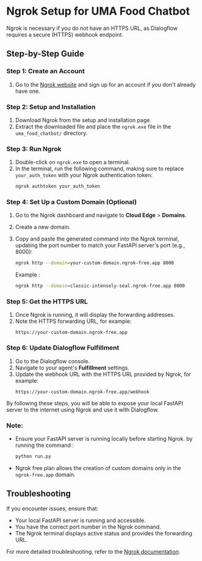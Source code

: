 # Ngrok Setup for UMA Food Chatbot

Ngrok is necessary if you do not have an HTTPS URL, as Dialogflow requires a secure (HTTPS) webhook endpoint.

## Step-by-Step Guide

### Step 1: Create an Account

1. Go to the [Ngrok website](https://ngrok.com) and sign up for an account if you don't already have one.

### Step 2: Setup and Installation

1. Download Ngrok from the setup and installation page.
2. Extract the downloaded file and place the `ngrok.exe` file in the `uma_food_chatbot/` directory.

### Step 3: Run Ngrok

1. Double-click on `ngrok.exe` to open a terminal.
2. In the terminal, run the following command, making sure to replace `your_auth_token` with your Ngrok authentication token:
    ```sh
    ngrok authtoken your_auth_token
    ```

### Step 4: Set Up a Custom Domain (Optional)

1. Go to the Ngrok dashboard and navigate to **Cloud Edge** > **Domains**.
2. Create a new domain.
3. Copy and paste the generated command into the Ngrok terminal, updating the port number to match your FastAPI server's port (e.g., 8000):
    ```sh
    ngrok http --domain=your-custom-domain.ngrok-free.app 8000
    ```

    Example :
    ```sh
    ngrok http --domain=classic-intensely-seal.ngrok-free.app 8000
    ```

### Step 5: Get the HTTPS URL

1. Once Ngrok is running, it will display the forwarding addresses.
2. Note the HTTPS forwarding URL, for example:
    ```
    https://your-custom-domain.ngrok-free.app
    ```

### Step 6: Update Dialogflow Fulfillment

1. Go to the Dialogflow console.
2. Navigate to your agent's **Fulfillment** settings.
3. Update the webhook URL with the HTTPS URL provided by Ngrok, for example:
    ```
    https://your-custom-domain.ngrok-free.app/webhook
    ```

By following these steps, you will be able to expose your local FastAPI server to the internet using Ngrok and use it with Dialogflow.

### Note:
- Ensure your FastAPI server is running locally before starting Ngrok. by running the command :
    ```sh
    python run.py
    ```
- Ngrok free plan allows the creation of custom domains only in the `ngrok-free.app` domain.

## Troubleshooting

If you encounter issues, ensure that:
- Your local FastAPI server is running and accessible.
- You have the correct port number in the Ngrok command.
- The Ngrok terminal displays active status and provides the forwarding URL.

For more detailed troubleshooting, refer to the [Ngrok documentation](https://ngrok.com/docs).
